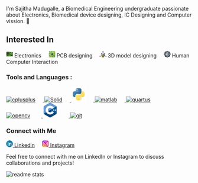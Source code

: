 I'm Sajitha Madugalle, a Biomedical Engineering undergraduate passionate about Electronics, Biomedical device designing, IC Designing and Computer vission. 🚀

## Interested In

<img src="electronics_icon.png" alt="Electronics Icon" width="18" height="18"> Electronics &nbsp; &nbsp;
<img src="PCB.png" alt="Machine Learning Icon" width="18" height="18"> PCB designing &nbsp; &nbsp;
<img src="d3.png" alt="Machine Learning Icon" width="18" height="18"> 3D model designing &nbsp; &nbsp;
<img src="machine_learning_icon.png" alt="Machine Learning Icon" width="18" height="18"> Human Computer Interaction &nbsp; &nbsp;


<h3 align="left">Tools and Languages :</h3>
<p align="left">
  <a href="https://www.w3schools.com/cpp/" target="_blank" rel="noreferrer">
    <img src="https://i0.wp.com/arduinofactory.fr/wp-content/uploads/2023/09/Altium.Designer.23.png?fit=400%2C199&ssl=1" alt="cplusplus" width="90" height="40" style="margin-right: 20px;"/>
  </a>
  <a href="https://www.altium.com/" target="_blank" rel="noreferrer">
    <img src="https://i.namu.wiki/i/Z5X3aJfzCQdMTLznmdj_9oGJ8-k_apf46MNzlUDyiKCxR_TymBl7eJa2AnEoZ_uWCLz1n3SHn53YsLA9iaBAsQ.webp" alt="Solid" width="90" height="40" style="margin-right: 20px;"/>
  </a>
  <a href="https://www.solidworks.com/" target="_blank" rel="noreferrer">
    <img src="https://raw.githubusercontent.com/devicons/devicon/master/icons/python/python-original.svg" alt="python" width="40" height="40" style="margin-right: 20px;"/>
  </a>
  <a href="https://unity.com/" target="_blank" rel="noreferrer">
    <img src="https://upload.wikimedia.org/wikipedia/commons/2/21/Matlab_Logo.png" alt="matlab" width="40" height="40" style="margin-right: 20px;"/>
  </a>
  <a href="https://opencv.org/" target="_blank" rel="noreferrer">
    <img src="https://www.jackenhack.com/wp-content/uploads/2020/01/Quartus_prime_icon.png" alt="quartus" width="40" height="40" style="margin-right: 30px;"/>
  </a>
  <a href="https://www.intel.com/content/www/us/en/products/details/fpga/development-tools/quartus-prime.html" target="_blank" rel="noreferrer">
    <img src="https://www.vectorlogo.zone/logos/opencv/opencv-icon.svg" alt="opencv" width="40" height="40" style="margin-right: 30px;"/>
  </a>
  <a href="https://www.python.org" target="_blank" rel="noreferrer">
    <img src="https://raw.githubusercontent.com/devicons/devicon/master/icons/cplusplus/cplusplus-original.svg" alt="cplusplus" width="40" height="40" style="margin-right: 30px;"/>
  </a>
  <a href="https://git-scm.com/" target="_blank" rel="noreferrer">
    <img src="https://www.vectorlogo.zone/logos/git-scm/git-scm-icon.svg" alt="git" width="40" height="40" style="margin-right: 30px;"/>
  </a>
</p>



### Connect with Me

[<img src="in.png" alt="Electronics Icon" width="18" height="18"> Linkedin](https://www.linkedin.com/in/sajitha-madugalle-2a2172241) &nbsp; &nbsp;
[<img src="inst.png" alt="Electronics Icon" width="18" height="18"> Instagram](https://instagram.com/__sajitha_madugalle_?igshid=OGQ5ZDc2ODk2ZA==)

Feel free to connect with me on LinkedIn or Instagram to discuss collaborations and projects!


<img width=390 src="https://github-readme-stats.vercel.app/api?username=Sajitha-Madugalle&count_private=true&show_icons=true&theme=react&rank_icon=github&border_radius=10" alt="readme stats" />

